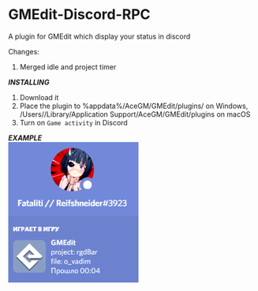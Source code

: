 # GMEdit-Discord-RPC
A plugin for GMEdit which display your status in discord

Changes:
1. Merged idle and project timer

***INSTALLING***
1. Download it
2. Place the plugin to %appdata%/AceGM/GMEdit/plugins/ on Windows, /Users/<username>/Library/Application Support/AceGM/GMEdit/plugins on macOS
3. Turn on `Game activity` in Discord 

***EXAMPLE***  
![](demo.png)
